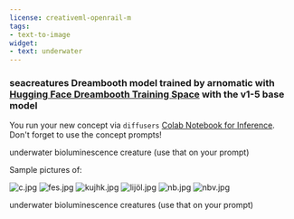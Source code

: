 ```yaml
---
license: creativeml-openrail-m
tags:
- text-to-image
widget:
- text: underwater
---
```

### seacreatures Dreambooth model trained by arnomatic with [Hugging Face Dreambooth Training Space](https://huggingface.co/spaces/multimodalart/dreambooth-training) with the v1-5 base model

You run your new concept via `diffusers` [Colab Notebook for Inference](https://colab.research.google.com/github/huggingface/notebooks/blob/main/diffusers/sd_dreambooth_inference.ipynb). Don't forget to use the concept prompts! 

underwater bioluminescence creature (use that on your prompt) 

Sample pictures of:
  
![c.jpg](https://s3.amazonaws.com/moonup/production/uploads/1670687179837-638635fcc12615765cad241c.jpeg)
![fes.jpg](https://s3.amazonaws.com/moonup/production/uploads/1670687179841-638635fcc12615765cad241c.jpeg)
![kujhk.jpg](https://s3.amazonaws.com/moonup/production/uploads/1670687180117-638635fcc12615765cad241c.jpeg)
![lijöl.jpg](https://s3.amazonaws.com/moonup/production/uploads/1670687179980-638635fcc12615765cad241c.jpeg)
![nb.jpg](https://s3.amazonaws.com/moonup/production/uploads/1670687180120-638635fcc12615765cad241c.jpeg)
![nbv.jpg](https://s3.amazonaws.com/moonup/production/uploads/1670687180000-638635fcc12615765cad241c.jpeg)  
  
  
  
  
  
  
  
  
  
  
  
  
  
  
underwater bioluminescence creatures (use that on your prompt) 